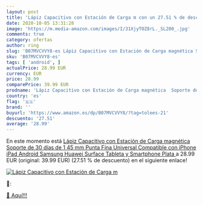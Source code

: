 ```yaml
---
layout: post
title: 'Lápiz Capacitivo con Estación de Carga m con un 27.51 % de descuento'
date: 2020-10-05 13:31:28
image: 'https://m.media-amazon.com/images/I/31XjyTOZ8rL._SL200_.jpg'
comments: true
category: ofertas
author: ring
slug: 'B07MVCVVY8-es Lápiz Capacitivo con Estación de Carga magnética Soporte...'
sku: 'B07MVCVVY8-es'
tags: [ 'android', ]
actualPrice: 28.99 EUR
currency: EUR
price: 28.99
comparePrice: 39.99 EUR
prodname: 'Lápiz Capacitivo con Estación de Carga magnética  Soporte de 30 días de 1 45 mm Punta Fina Universal Compatible con iPhone  iPad  Android  Samsung  Huawei  Surface  Tableta y Smartphone  Plata '
country: 'es'
flag: '🇪🇸'
brand: ''
buyurl: 'https://www.amazon.es/dp/B07MVCVVY8/?tag=tolees-21'
descuento: '27.51'
average: '28.99'
---
```


En este momento está [Lápiz Capacitivo con Estación de Carga magnética  Soporte de 30 días de 1 45 mm Punta Fina Universal Compatible con iPhone  iPad  Android  Samsung  Huawei  Surface  Tableta y Smartphone  Plata ](https://www.amazon.es/dp/B07MVCVVY8/?tag=tolees-21) a 28.99 EUR (original: 39.99 EUR) (27.51 %  de descuento) en el siguiente enlace!

[![Lápiz Capacitivo con Estación de Carga m](https://m.media-amazon.com/images/I/31XjyTOZ8rL._SL200_.jpg)](https://www.amazon.es/dp/B07MVCVVY8/?tag=tolees-21)

🔎:


[🛒 Aquí!!!](https://www.amazon.es/dp/B07MVCVVY8/?tag=tolees-21)
